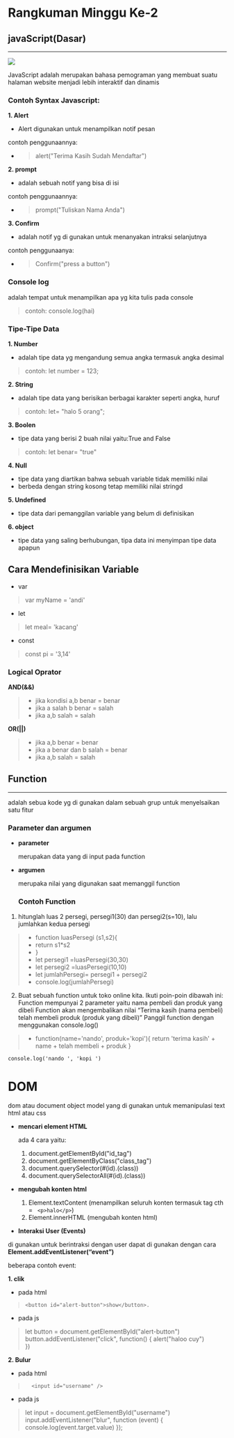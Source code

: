 # **Rangkuman Minggu Ke-2**

## **javaScript(Dasar)**
---
<img src="https://pandagila.com/wp-content/uploads/2021/11/apa-itu-javascript.png">

JavaScript adalah merupakan bahasa pemograman yang membuat suatu halaman website menjadi lebih interaktif dan dinamis

### **Contoh Syntax Javascript:**
**1. Alert**

- Alert digunakan untuk menampilkan notif pesan

contoh penggunaannya:
- > alert("Terima Kasih Sudah Mendaftar")

**2. prompt**
- adalah sebuah notif yang bisa di isi 

contoh penggunaannya:
- > prompt("Tuliskan Nama Anda")

**3. Confirm**
- adalah notif yg di gunakan untuk menanyakan intraksi selanjutnya

contoh penggunaanya: 
- > Confirm("press a button")

### **Console log**

adalah tempat untuk menampilkan apa yg kita tulis pada console
> contoh: console.log(hai)

### **Tipe-Tipe Data**

**1. Number**
- adalah tipe data yg mengandung semua angka termasuk angka desimal 
> contoh: let number = 123;

**2. String**
- adalah tipe data yang berisikan berbagai karakter seperti angka, huruf
> contoh: let= "halo 5 orang";

**3. Boolen**

- tipe data yang berisi 2 buah nilai yaitu:True and False
> contoh: let benar= "true"

**4. Null**

- tipe data yang diartikan bahwa sebuah variable tidak memiliki nilai
- berbeda dengan string kosong tetap memiliki nilai stringd

**5. Undefined**
- tipe data dari pemanggilan variable yang belum di definisikan 

**6. object**
- tipe data yang saling berhubungan, tipa data ini menyimpan tipe data apapun


## **Cara  Mendefinisikan Variable**
- var
> var myName = 'andi'
- let
>  let meal= 'kacang'
- const
> const pi = '3,14'

### **Logical Oprator**
 **AND(&&)**

>- jika kondisi a,b benar = benar
>- jika a salah b benar  = salah
> - jika a,b salah = salah

 **OR(||)**
 > - jika a,b benar = benar
 > - jika a benar dan b salah = benar
 > - jika a,b salah = salah


 ## **Function**
 ---
 adalah sebua kode yg di gunakan dalam sebuah grup untuk menyelsaikan satu fitur

 ### **Parameter dan argumen**
 - **parameter**
    
    merupakan data yang di input pada function

- **argumen**
   
   merupaka nilai yang digunakan saat memanggil function

   ### **Contoh Function**
1. hitunglah luas 2 persegi, persegi1(30) dan persegi2(s=10), lalu jumlahkan kedua persegi

 >-  function luasPersegi (s1,s2){
> - return s1*s2
> - }
> - let persegi1 =luasPersegi(30,30)
> - let persegi2 =luasPersegi(10,10)
>- let jumlahPersegi= persegi1 + persegi2
> - console.log(jumlahPersegi)

2. Buat sebuah function untuk toko online kita. Ikuti poin-poin dibawah ini:
Function mempunyai 2 parameter yaitu nama pembeli dan produk yang dibeli
Function akan mengembalikan nilai “Terima kasih (nama pembeli) telah membeli produk (produk yang dibeli)”
Panggil function dengan menggunakan console.log()


> -  function(name='nando', produk='kopi'){
    return 'terima kasih' + name + telah membeli + 
    produk 
    }

    console.log('nando ', 'kopi ')

 
# **DOM**
dom atau document object model yang di gunakan untuk memanipulasi text html atau css

- **mencari element HTML**

   ada 4 cara yaitu:
   1. document.getElementById("id_tag")
   2.  document.getElementByClass("class_tag")
   3. document.querySelector(#(id).(class))
   4. document.querySelectorAll(#(id).(class))
  

- **mengubah konten html**
    1. Element.textContent (menampilkan seluruh konten termasuk tag cth = ``` <p>halo</p>```)
    2. Element.innerHTML (mengubah konten html)

- **Interaksi User (Events)**

di gunakan untuk berintraksi dengan user
dapat di gunakan dengan cara **Element.addEventListener(“event”)**

beberapa contoh event:

 **1. clik**

   - pada html
   >  ```<button id="alert-button">show</button>.```   
   - pada js
   > let button = document.getElementById("alert-button")
 button.addEventListener("click", function() {
	alert("haloo cuy")  
 })

 **2. Bulur**

- pada html
> ```	<input id="username" />		```
- pada js
>let input = document.getElementById("username")
 input.addEventListener("blur", function (event) {
	console.log(event.target.value)
 });




     


